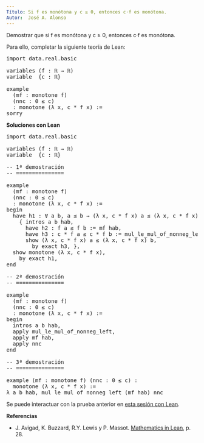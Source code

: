 ```yaml
---
Título: Si f es monótona y c ≥ 0, entonces c·f es monótona.
Autor:  José A. Alonso
---
```


Demostrar que si f es monótona y c ≥ 0, entonces c·f es monótona.

Para ello, completar la siguiente teoría de Lean:

<pre lang="lean">
import data.real.basic

variables (f : ℝ → ℝ)
variable  {c : ℝ}

example
  (mf : monotone f)
  (nnc : 0 ≤ c)
  : monotone (λ x, c * f x) :=
sorry
</pre>
<!--more-->

<b>Soluciones con Lean</b>

<pre lang="lean">
import data.real.basic

variables (f : ℝ → ℝ)
variable  {c : ℝ}

-- 1ª demostración
-- ===============

example
  (mf : monotone f)
  (nnc : 0 ≤ c)
  : monotone (λ x, c * f x) :=
begin
  have h1 : ∀ a b, a ≤ b → (λ x, c * f x) a ≤ (λ x, c * f x) b,
    { intros a b hab,
      have h2 : f a ≤ f b := mf hab,
      have h3 : c * f a ≤ c * f b := mul_le_mul_of_nonneg_left h2 nnc,
      show (λ x, c * f x) a ≤ (λ x, c * f x) b,
        by exact h3, },
  show monotone (λ x, c * f x),
    by exact h1,
end

-- 2ª demostración
-- ===============

example
  (mf : monotone f)
  (nnc : 0 ≤ c)
  : monotone (λ x, c * f x) :=
begin
  intros a b hab,
  apply mul_le_mul_of_nonneg_left,
  apply mf hab,
  apply nnc
end

-- 3ª demostración
-- ===============

example (mf : monotone f) (nnc : 0 ≤ c) :
  monotone (λ x, c * f x) :=
λ a b hab, mul_le_mul_of_nonneg_left (mf hab) nnc
</pre>

Se puede interactuar con la prueba anterior en <a href="https://leanprover-community.github.io/lean-web-editor/#url=https://raw.githubusercontent.com/jaalonso/Calculemus/main/src/Producto_de_un_positivo_por_una_funcion_monotona.lean" rel="noopener noreferrer" target="_blank">esta sesión con Lean</a>.

<b>Referencias</b>

+ J. Avigad, K. Buzzard, R.Y. Lewis y P. Massot. [Mathematics in Lean](https://bit.ly/3U4UjBk), p. 28.
